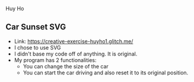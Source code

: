 Huy Ho

## Car Sunset SVG
- Link: https://creative-exercise-huyho1.glitch.me/
- I chose to use SVG
- I didn't base my code off of anything. It is original.
- My program has 2 functionalities:
  - You can change the size of the car
  - You can start the car driving and also reset it to its original position.
